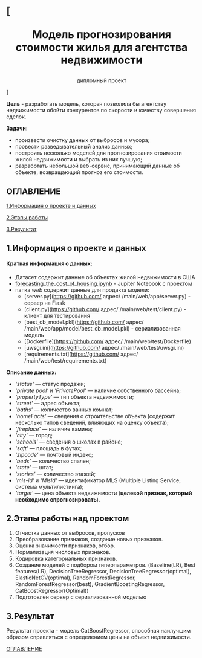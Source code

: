 # [<p style="text-align: center;">Модель прогнозирования стоимости жилья для агентства недвижимости</p>

<p style="text-align: center;">дипломный проект</p>]


**Цель** - разработать модель, которая позволила бы агентству недвижимости обойти конкурентов по скорости и качеству совершения сделок.  

**Задачи:**

* произвести очистку данных от выбросов и мусора;
* провести разведывательный анализ данных;
* построить несколько моделей для прогнозирования стоимости жилой недвижимости и выбрать из них лучшую;
* разработать небольшой веб-сервис, принимающий данные об объекте, возвращающий прогноз его стоимости.


<p><span id="TOC"></span></p>

## **ОГЛАВЛЕНИЕ**
<p> <a href="#1">1.Информация о проекте и данных</a></p>
<p> <a href="#2">2.Этапы работы</a></p>
<p> <a href="#3">3.Результат</a></p>


## 1.Информация о проекте и данных

<p><span id="1"></span></p>

#### Краткая информация о данных:

* Датасет содержит данные об объектах жилой недвижимости в США 
* [forecasting_the_cost_of_housing.ipynb](https://github.com/адрес/Housing_prices_forecast.ipynb) - Jupiter Notebook с проектом
* папка *web* содержит данные для продакта модели:
    * [server.py](https://github.com/ адрес/ /main/web/app/server.py) - сервер на Flask 
    * [client.py](https://github.com/ адрес/ /main/web/test/client.py) - клиент для тестирования
    * [best_cb_model.pkl](https://github.com/ адрес/ /main/web/app/model/best_cb_model.pkl) - сериализованная модель
    * [Dockerfile](https://github.com/ адрес/ /main/web/test/Dockerfile)
    * [uwsgi.ini](https://github.com/ адрес/ /main/web/test/uwsgi.ini)
    * [requirements.txt](https://github.com/ адрес/ /main/web/test/requirements.txt)

**Описание данных:**  
* *'status'* — статус продажи;  
* *'private pool'* и *'PrivatePool'* — наличие собственного бассейна;  
* *'propertyType'* — тип объекта недвижимости;  
* *'street'* — адрес объекта;  
* *'baths'* — количество ванных комнат;  
* *'homeFacts'* — сведения о строительстве объекта (содержит несколько типов сведений, влияющих на оценку объекта);  
* *'fireplace'* — наличие камина;  
* *'city'* — город;  
* *'schools'* — сведения о школах в районе;  
* *'sqft'* — площадь в футах;  
* *'zipcode'* — почтовый индекс;  
* *'beds'* — количество спален;  
* *'state'* — штат;  
* *'stories'* — количество этажей;  
* *'mls-id'* и *'MlsId'* — идентификатор MLS (Multiple Listing Service, система мультилистинга);  
* *'target'* — цена объекта недвижимости (**целевой признак, который необходимо спрогнозировать**).


## 2.Этапы работы над проектом

<p><span id="2"></span></p>

1. Отчистка данных от выбросов, пропусков
2. Преобразование признаков, создание новых признаков.
3. Оценка значимости признаков, отбор.
4. Нормализация числовых признаков.
5. Кодировка категориальных признаков.
6. Создание моделей с подбором гиперпараметров. (Baseline(LR), Best features(LR), DecisionTreeRegressor, DecisionTreeRegressor(optimal), ElasticNetCV(optimal), RandomForestRegressor, RandomForestRegressor(best), GradientBoostingRegressor, CatBoostRegressor(Optimal))
7. Подготовлен сервер с сериализованной моделью

## 3.Результат

<p><span id="3"></span></p>

Результат проекта - модель CatBoostRegressor, способная наилучшим образом справляться с определением цены на объект недвижимости.

<p> <a href="#TOC">ОГЛАВЛЕНИЕ</a></p>
